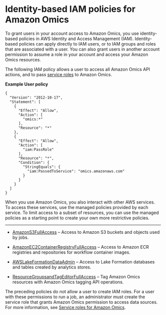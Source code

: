 # Identity\-based IAM policies for Amazon Omics<a name="permissions-user"></a>

To grant users in your account access to Amazon Omics, you use identity\-based policies in AWS Identity and Access Management \(IAM\)\. Identity\-based policies can apply directly to IAM users, or to IAM groups and roles that are associated with a user\. You can also grant users in another account permission to assume a role in your account and access your Amazon Omics resources\.

The following IAM policy allows a user to access all Amazon Omics API actions, and to pass [service roles](permissions-service.md) to Amazon Omics\.

**Example User policy**  

```
{
  "Version": "2012-10-17",
  "Statement": [
    {
      "Effect": "Allow",
      "Action": [
        "omics:*"
      ],
      "Resource": "*"
    },
    {
      "Effect": "Allow",
      "Action": [
        "iam:PassRole"
      ],
      "Resource": "*",
      "Condition": {
        "StringEquals": {
          "iam:PassedToService": "omics.amazonaws.com"
        }
      }
    }
  ]
}
```

When you use Amazon Omics, you also interact with other AWS services\. To access these services, use the managed policies provided by each service\. To limit access to a subset of resources, you can use the managed policies as a starting point to create your own more restrictive policies\.

****
+ [AmazonS3FullAccess](https://console.aws.amazon.com/iam/home#/policies/arn:aws:iam::aws:policy/AmazonS3FullAccess) – Access to Amazon S3 buckets and objects used by jobs\.

  
+ [AmazonEC2ContainerRegistryFullAccess](https://console.aws.amazon.com/iam/home#/policies/arn:aws:iam::aws:policy/AmazonEC2ContainerRegistryFullAccess) – Access to Amazon ECR registries and repositories for workflow container images\.

  
+ [AWSLakeFormationDataAdmin](https://console.aws.amazon.com/iam/home#/policies/arn:aws:iam::aws:policy/AWSLakeFormationDataAdmin) – Access to Lake Formation databases and tables created by analytics stores\.

  
+ [ResourceGroupsandTagEditorFullAccess](https://console.aws.amazon.com/iam/home#/policies/arn:aws:iam::aws:policy/ResourceGroupsandTagEditorFullAccess) – Tag Amazon Omics resources with Amazon Omics tagging API operations\.

  

The preceding policies do not allow a user to create IAM roles\. For a user with these permissions to run a job, an administrator must create the service role that grants Amazon Omics permission to access data sources\. For more information, see [Service roles for Amazon Omics](permissions-service.md)\.